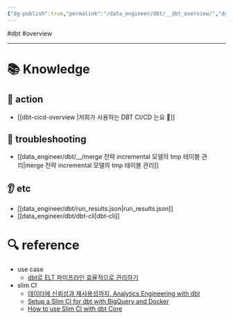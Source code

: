 ```yaml
---
{"dg-publish":true,"permalink":"/data_engineer/dbt/__dbt_overview/","dgPassFrontmatter":true}
---
```


#dbt #overview 

---

# 📚 Knowledge

## 👟 action
- [[dbt-cicd-overview \|저희가 사용하는 DBT CI/CD 는요 🥲]]

## 🚨 troubleshooting
- [[data_engineer/dbt/__/merge 전략 incremental 모델의 tmp 테이블 관리\|merge 전략 incremental 모델의 tmp 테이블 관리]]

## 👂 etc
- [[data_engineer/dbt/run_results.json\|run_results.json]]
- [[data_engineer/dbt/dbt-cli\|dbt-cli]]

# 🔍 reference
- use case
	- [dbt로 ELT 파이프라인 효율적으로 관리하기](https://www.humphreyahn.dev/blog/efficient-elt-pipelines-with-dbt)
- slim CI
	- [데이터에 신뢰성과 재사용성까지, Analytics Engineering with dbt](https://tech.socarcorp.kr/data/2022/07/25/analytics-engineering-with-dbt.html)
	- [Setup a Slim CI for dbt with BigQuery and Docker](https://medium.com/teads-engineering/setup-a-slim-ci-for-dbt-with-bigquery-and-docker-ce8e0a1a38f)
	- [How to use Slim CI with dbt Core](https://www.vantage-ai.com/blog/how-to-use-slim-ci-with-dbt-core)
